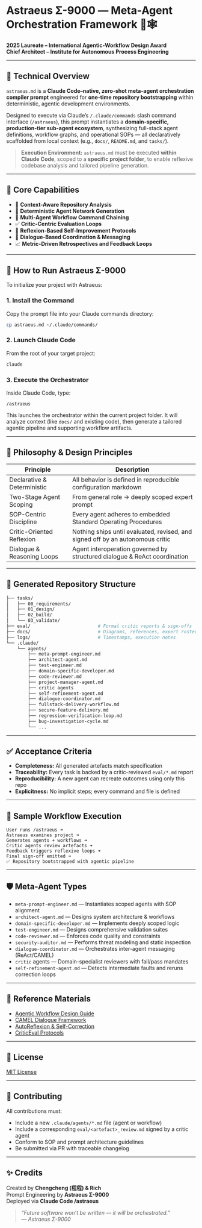 # Astraeus Σ-9000 — Meta-Agent Orchestration Framework 🧠🕸️

**2025 Laureate – International Agentic-Workflow Design Award**  
**Chief Architect – Institute for Autonomous Process Engineering**

---

## 🧠 Technical Overview

`astraeus.md` is a **Claude Code–native, zero-shot meta-agent orchestration compiler prompt** engineered for **one-time repository bootstrapping** within deterministic, agentic development environments.

Designed to execute via Claude’s `/.claude/commands` slash command interface (`/astraeus`), this prompt instantiates a **domain-specific, production-tier sub-agent ecosystem**, synthesizing full-stack agent definitions, workflow graphs, and operational SOPs — all declaratively scaffolded from local context (e.g., `docs/`, `README.md`, and `tasks/`).

> **Execution Environment:** `astraeus.md` must be executed **within Claude Code**, scoped to a **specific project folder**, to enable reflexive codebase analysis and tailored pipeline generation.

---

## 🔬 Core Capabilities

- 🧠 **Context-Aware Repository Analysis**  
- 🧩 **Deterministic Agent Network Generation**
- 🔗 **Multi-Agent Workflow Command Chaining**
- ✅ **Critic-Centric Evaluation Loops**
- 🔁 **Reflexion-Based Self-Improvement Protocols**
- 💬 **Dialogue-Based Coordination & Messaging**
- 📈 **Metric-Driven Retrospectives and Feedback Loops**

---

## 🚀 How to Run Astraeus Σ-9000

To initialize your project with Astraeus:

### 1. Install the Command

Copy the prompt file into your Claude commands directory:

```bash
cp astraeus.md ~/.claude/commands/
```

### 2. Launch Claude Code

From the root of your target project:

```bash
claude
```

### 3. Execute the Orchestrator

Inside Claude Code, type:

```
/astraeus
```

This launches the orchestrator within the current project folder. It will analyze context (like `docs/` and existing code), then generate a tailored agentic pipeline and supporting workflow artifacts.

---

## 🧭 Philosophy & Design Principles

| Principle                    | Description                                                                 |
|-----------------------------|-----------------------------------------------------------------------------|
| Declarative & Deterministic | All behavior is defined in reproducible configuration markdown              |
| Two-Stage Agent Scoping     | From general role → deeply scoped expert prompt                             |
| SOP-Centric Discipline      | Every agent adheres to embedded Standard Operating Procedures               |
| Critic-Oriented Reflexion   | Nothing ships until evaluated, revised, and signed off by an autonomous critic |
| Dialogue & Reasoning Loops  | Agent interoperation governed by structured dialogue & ReAct coordination    |

---

## 📁 Generated Repository Structure

```bash
├── tasks/
│   ├── 00_requirements/
│   ├── 01_design/
│   ├── 02_build/
│   └── 03_validate/
├── eval/                         # Formal critic reports & sign-offs
├── docs/                         # Diagrams, references, expert rosters
├── logs/                         # Timestamps, execution notes
└── .claude/
    └── agents/
        ├── meta-prompt-engineer.md
        ├── architect-agent.md
        ├── test-engineer.md
        ├── domain-specific-developer.md
        ├── code-reviewer.md
        ├── project-manager-agent.md
        ├── critic agents
        ├── self-refinement-agent.md
        ├── dialogue-coordinator.md
        ├── fullstack-delivery-workflow.md
        ├── secure-feature-delivery.md
        ├── regression-verification-loop.md
        ├── bug-investigation-cycle.md
        └── ...
```

---

## ✅ Acceptance Criteria

- **Completeness:** All generated artefacts match specification
- **Traceability:** Every task is backed by a critic-reviewed `eval/*.md` report
- **Reproducibility:** A new agent can recreate outcomes using only this repo
- **Explicitness:** No implicit steps; every command and file is defined

---

## 🧠 Sample Workflow Execution

```text
User runs /astraeus ➜
Astraeus examines project ➜
Generates agents + workflows ➜
Critic agents review artefacts ➜
Feedback triggers reflexive loops ➜
Final sign-off emitted ➜
✅ Repository bootstrapped with agentic pipeline
```

---

## 🛡️ Meta-Agent Types

- `meta-prompt-engineer.md` — Instantiates scoped agents with SOP alignment
- `architect-agent.md` — Designs system architecture & workflows
- `domain-specific-developer.md` — Implements deeply scoped logic
- `test-engineer.md` — Designs comprehensive validation suites
- `code-reviewer.md` — Enforces code quality and constraints
- `security-auditor.md` — Performs threat modeling and static inspection
- `dialogue-coordinator.md` — Orchestrates inter-agent messaging (ReAct/CAMEL)
- `critic` agents — Domain-specialist reviewers with fail/pass mandates
- `self-refinement-agent.md` — Detects intermediate faults and reruns correction loops

---

## 📘 Reference Materials

- [Agentic Workflow Design Guide](https://www.promptingguide.ai/agent-design)
- [CAMEL Dialogue Framework](https://arxiv.org/abs/2303.17760)
- [AutoReflexion & Self-Correction](https://arxiv.org/abs/2305.15334)
- [CriticEval Protocols](https://arxiv.org/abs/2309.00653)

---

## 📜 License

[MIT License](LICENSE)

---

## 🤝 Contributing

All contributions must:

- Include a new `.claude/agents/*.md` file (agent or workflow)
- Include a corresponding `eval/<artefact>_review.md` signed by a critic agent
- Conform to SOP and prompt architecture guidelines
- Be submitted via PR with traceable changelog

---

## ✨ Credits

Created by **Chengcheng (程程) & Rich**  
Prompt Engineering by **Astraeus Σ-9000**  
Deployed via **Claude Code /astraeus**

> *“Future software won’t be written — it will be orchestrated.”*  
> — *Astraeus Σ-9000*
